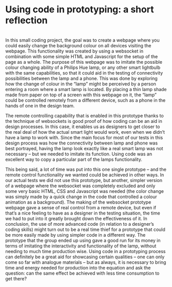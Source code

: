 <h1>Using code in prototyping: a short reflection</h1>
<br>
In this small coding project, the goal was to create a webpage where you could easily change the background colour on all devices visiting the webpage. This functionality was created by using a websocket in combination with some simple HTML and Javascript for the setup of the page as a whole. The purpose of this webpage was to imitate the possible colour changing ability of a Philips Hue lamp, or any other smart lightbulb with the same capabilities, so that it could aid in the testing of connectivity possibilities between the lamp and a phone. This was done by exploring how the change of colour in the “lamp” might be perceived by a person entering a room where a smart lamp is located. By placing a thin lamp shade made from paper on top of a screen with this webpage on it, the “lamp” could be controlled remotely from a different device, such as a phone in the hands of one in the design team.

<br>

The remote controlling capability that is enabled in this prototype thanks to the technique of websockets is good proof of how coding can be an aid in design processes. In this case, it enables us as designers to get closer to the real deal of how the actual smart light would work, even when we didn’t have a lamp to work with. Since the main focus for most of our tests in this design process was how the connectivity between lamp and phone was best portrayed, having the lamp look exactly like a real smart lamp was not necessary – but we needed to imitate its function. Using code was an excellent way to copy a particular part of the lamps functionality.<br>

This being said, a lot of time was put into this one single prototype – and the remote control functionality we wanted could be achieved in other ways. In our actual tests we did not use this prototype, but another, simpler version of a webpage where the websocket was completely excluded and only some very basic HTML, CSS and Javascript was needed (the color change was simply made by a quick change in the code that controlled a colour animation as a background). The making of the websocket prototype webpage gave a sense of real control from a remote device, but even if that’s a nice feeling to have as a designer in the testing situation, the time we had to put into it greatly brought down the effectiveness of it. In conclusion, the use of more advanced code (in relation to a designer’s coding skills) might turn out to be a real time thief for a prototype that could be more easily made by using simpler code in a different way. The prototype that the group ended up using gave a good run for its money in terms of imitating the interactivity and functionality of the lamp, without needing to much time production wise. Using code in a prototyping process can definitely be a great aid for showcasing certain qualities – one can only come so far with analogue materials – but as always, it is necessary to bring time and energy needed for production into the equation and ask the question: can the same effect be achieved with less time consumption to get there?
